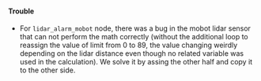 #### Trouble
- For `lidar_alarm_mobot` node, there was a bug in the mobot lidar sensor that can not perform the math correctly (without the additional loop to reassign the value of limit from 0 to 89, the value changing weirdly depending on the lidar distance even though no related variable was used in the calculation). We solve it by assing the other half and copy it to the other side.